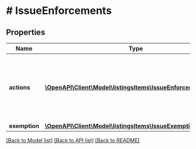 # # IssueEnforcements

## Properties

Name | Type | Description | Notes
------------ | ------------- | ------------- | -------------
**actions** | [**\OpenAPI\Client\Model\listingsItems\IssueEnforcementAction[]**](IssueEnforcementAction.md) | List of enforcement actions taken by Amazon that affect the publishing or status of a listing. |
**exemption** | [**\OpenAPI\Client\Model\listingsItems\IssueExemption**](IssueExemption.md) |  |

[[Back to Model list]](../../README.md#models) [[Back to API list]](../../README.md#endpoints) [[Back to README]](../../README.md)
